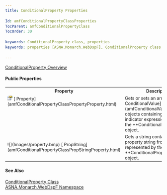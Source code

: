 ```yaml
---
title: ConditionalProperty Properties

Id: amfConditionalPropertyClassProperties
TocParent: amfConditionalPropertyClass
TocOrder: 30

keywords: ConditionalProperty class, properties
keywords: properties [ASNA.Monarch.WebDspF], ConditionalProperty class

---
```


[ ConditionalProperty Overview](amfConditionalPropertyClass.html) 
<!--mine -->

#### Public Properties
<table class="mytable" cellspacing="0" cellpadding="4" width="90%">
          <colgroup>
            <col width="30%" />
            <col width="70%" />
          </colgroup>
          <tr>
            <th>Property</th>
            <th>Description</th>
          </tr>
          <tr valign="top">
            <td><img  height="16" alt="public property" src="Images/property.bmp" width="16" border="0" />
              [
              Property](amfConditionalPropertyClassPropertyProperty.html)
            </td>
            <td>Gets or sets an array of 
            [
            ConditionalValue](amfConditionalValueClass.html) objects containing conditional
            indicator expression values for the 
 **ConditionalProperty**  object.</td>
          </tr>
          <tr>
            <td>![](Images/property.bmp)
              [
              PropString](amfConditionalPropertyClassPropStringProperty.html)
            </td>
            <td>Gets a string containing
            the property string from the object represented by the 
 **ConditionalProperty**  object.</td>
          </tr>
</table>

#### See Also
[ ConditionalProperty Class](amfConditionalPropertyClass.html) <br /> [ ASNA.Monarch.WebDspF Namespace](amfWebDspFNamespace.html) 
